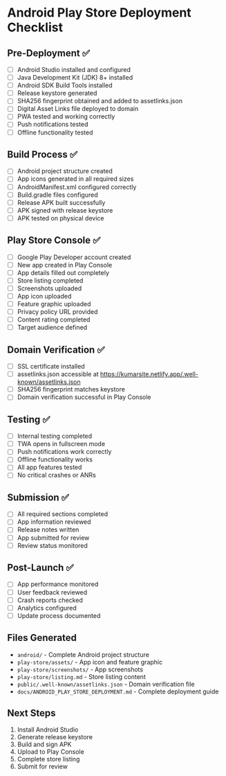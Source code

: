 # Android Play Store Deployment Checklist

## Pre-Deployment ✅

- [ ] Android Studio installed and configured
- [ ] Java Development Kit (JDK) 8+ installed
- [ ] Android SDK Build Tools installed
- [ ] Release keystore generated
- [ ] SHA256 fingerprint obtained and added to assetlinks.json
- [ ] Digital Asset Links file deployed to domain
- [ ] PWA tested and working correctly
- [ ] Push notifications tested
- [ ] Offline functionality tested

## Build Process ✅

- [ ] Android project structure created
- [ ] App icons generated in all required sizes
- [ ] AndroidManifest.xml configured correctly
- [ ] Build.gradle files configured
- [ ] Release APK built successfully
- [ ] APK signed with release keystore
- [ ] APK tested on physical device

## Play Store Console ✅

- [ ] Google Play Developer account created
- [ ] New app created in Play Console
- [ ] App details filled out completely
- [ ] Store listing completed
- [ ] Screenshots uploaded
- [ ] App icon uploaded
- [ ] Feature graphic uploaded
- [ ] Privacy policy URL provided
- [ ] Content rating completed
- [ ] Target audience defined

## Domain Verification ✅

- [ ] SSL certificate installed
- [ ] assetlinks.json accessible at https://kumarsite.netlify.app/.well-known/assetlinks.json
- [ ] SHA256 fingerprint matches keystore
- [ ] Domain verification successful in Play Console

## Testing ✅

- [ ] Internal testing completed
- [ ] TWA opens in fullscreen mode
- [ ] Push notifications work correctly
- [ ] Offline functionality works
- [ ] All app features tested
- [ ] No critical crashes or ANRs

## Submission ✅

- [ ] All required sections completed
- [ ] App information reviewed
- [ ] Release notes written
- [ ] App submitted for review
- [ ] Review status monitored

## Post-Launch ✅

- [ ] App performance monitored
- [ ] User feedback reviewed
- [ ] Crash reports checked
- [ ] Analytics configured
- [ ] Update process documented

## Files Generated

- `android/` - Complete Android project structure
- `play-store/assets/` - App icon and feature graphic
- `play-store/screenshots/` - App screenshots
- `play-store/listing.md` - Store listing content
- `public/.well-known/assetlinks.json` - Domain verification file
- `docs/ANDROID_PLAY_STORE_DEPLOYMENT.md` - Complete deployment guide

## Next Steps

1. Install Android Studio
2. Generate release keystore
3. Build and sign APK
4. Upload to Play Console
5. Complete store listing
6. Submit for review